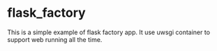 # flask_factory
 This is a simple example of flask factory app.
 It use uwsgi container to support web running all the time.
